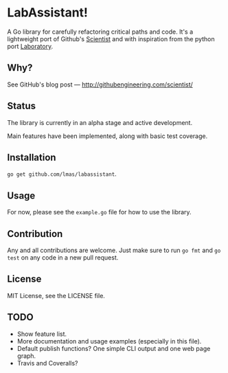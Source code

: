 LabAssistant!
================================================================================

A Go library for carefully refactoring critical paths and code.
It's a lightweight port of Github's [Scientist](https://github.com/github/scientist)
and with inspiration from the python port [Laboratory](https://github.com/joealcorn/laboratory).

Why?
--------------------------------------------------------------------------------

See GitHub's blog post — http://githubengineering.com/scientist/

Status
--------------------------------------------------------------------------------

The library is currently in an alpha stage and active development.

Main features have been implemented, along with basic test coverage.

Installation
--------------------------------------------------------------------------------

`go get github.com/lmas/labassistant`.

Usage
--------------------------------------------------------------------------------

For now, please see the `example.go` file for how to use the library.

Contribution
--------------------------------------------------------------------------------

Any and all contributions are welcome. Just make sure to run `go fmt` and
`go test` on any code in a new pull request.

License
--------------------------------------------------------------------------------

MIT License, see the LICENSE file.

TODO
--------------------------------------------------------------------------------

- Show feature list.
- More documentation and usage examples (especially in this file).
- Default publish functions? One simple CLI output and one web page graph.
- Travis and Coveralls?
